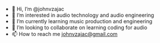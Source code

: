 - 👋 Hi, I’m @johnvzajac
- 👀 I’m interested in audio technology and audio engineering
- 🌱 I’m currently learning music production and engineering
- 💞️ I’m looking to collaborate on learning coding for audio
- 📫 How to reach me johnvzajac@gmail.com

<!---
johnvzajac/johnvzajac is a ✨ special ✨ repository because its `README.md` (this file) appears on your GitHub profile.
You can click the Preview link to take a look at your changes.
--->
